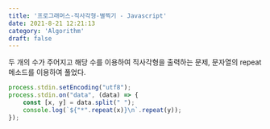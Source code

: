 ```yaml
---
title: '프로그래머스-직사각형-별찍기 - Javascript'
date: 2021-8-21 12:21:13
category: 'Algorithm'
draft: false
---
```

두 개의 수가 주어지고 해당 수를 이용하여 직사각형을 출력하는 문제, 문자열의 repeat 메소드를 이용하여 풀었다.
```javascript
process.stdin.setEncoding("utf8");
process.stdin.on("data", (data) => {
    const [x, y] = data.split(" ");
    console.log(`${"*".repeat(x)}\n`.repeat(y));
});

```